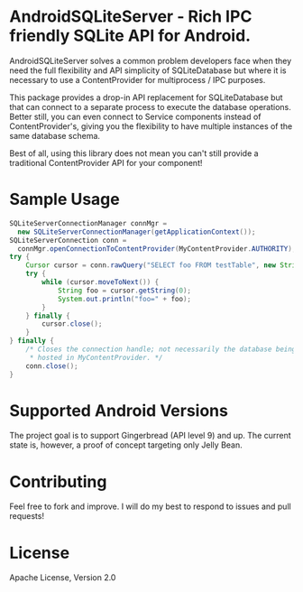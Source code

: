 # AndroidSQLiteServer - Rich IPC friendly SQLite API for Android.

AndroidSQLiteServer solves a common problem developers face when they need the
full flexibility and API simplicity of SQLiteDatabase but where it is necessary
to use a ContentProvider for multiprocess / IPC purposes.

This package provides a drop-in API replacement for SQLiteDatabase but that can
connect to a separate process to execute the database operations.  Better
still, you can even connect to Service components instead of ContentProvider's,
giving you the flexibility to have multiple instances of the same database
schema.

Best of all, using this library does not mean you can't still provide a
traditional ContentProvider API for your component!

# Sample Usage

```java
SQLiteServerConnectionManager connMgr =
  new SQLiteServerConnectionManager(getApplicationContext());
SQLiteServerConnection conn =
  connMgr.openConnectionToContentProvider(MyContentProvider.AUTHORITY);
try {
    Cursor cursor = conn.rawQuery("SELECT foo FROM testTable", new String[] {});
    try {
        while (cursor.moveToNext()) {
            String foo = cursor.getString(0);
            System.out.println("foo=" + foo);
        }
    } finally {
        cursor.close();
    }
} finally {
    /* Closes the connection handle; not necessarily the database being
     * hosted in MyContentProvider. */
    conn.close();
}
```

# Supported Android Versions

The project goal is to support Gingerbread (API level 9) and up.  The current
state is, however, a proof of concept targeting only Jelly Bean.

# Contributing

Feel free to fork and improve.  I will do my best to respond to issues and pull
requests!

# License

Apache License, Version 2.0
